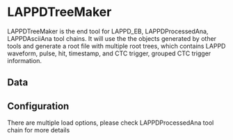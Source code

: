 # LAPPDTreeMaker

LAPPDTreeMaker is the end tool for LAPPD_EB, LAPPDProcessedAna, LAPPDAsciiAna tool chains. It will use the the objects generated by other tools and generate a root file with multiple root trees, which contains LAPPD waveform, pulse, hit, timestamp, and CTC trigger, grouped CTC trigger information.

## Data


## Configuration
There are multiple load options, please check LAPPDProcessedAna tool chain for more details
